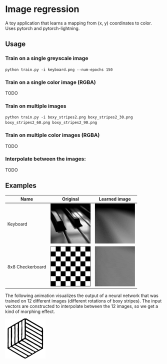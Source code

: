 # Image regression

A toy application that learns a mapping from (x, y) coordinates to color. Uses pytorch and pytorch-lightning.

## Usage

### Train on a single greyscale image
`python train.py -i keyboard.png --num-epochs 150`

### Train on a single color image (RGBA)

TODO

### Train on multiple images
`python train.py -i boxy_stripes2.png boxy_stripes2_30.png boxy_stripes2_60.png boxy_stripes2_90.png`

### Train on multiple color images (RGBA)

TODO

### Interpolate between the images:

TODO

## Examples

| Name | Original | Learned image |
| ---- | -------- | ------------- |
| Keyboard | ![Original image](input_images/keyboard.png) | ![Learned image](demo/keyboard-learned.gif) |
| 8x8 Checkerboard | ![Original image](input_images/chess.png) | ![Learned image](demo/chess-learned.gif) |

The following animation visualizes the output of a neural network that was trained on 12 different images (different rotations of boxy stripes). The input vectors are constructed to interpolate between the 12 images, so we get a kind of morphing effect.

![Boxy stripes](demo/boxy_stripes_interpolation.gif)
